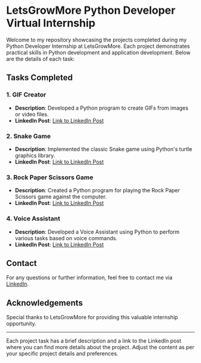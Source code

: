 # LetsGrowMore Python Developer Virtual Internship

Welcome to my repository showcasing the projects completed during my Python Developer Internship at LetsGrowMore. Each project demonstrates practical skills in Python development and application development. Below are the details of each task:

## Tasks Completed

### 1. GIF Creator

- **Description**: Developed a Python program to create GIFs from images or video files.
- **LinkedIn Post**: [Link to LinkedIn Post](https://www.linkedin.com/posts/samiya-mansuri-a9b806239_letsgrowmore-pythondeveloper-internship-activity-7202705614332915712-DRs2)

### 2. Snake Game

- **Description**: Implemented the classic Snake game using Python's turtle graphics library.
- **LinkedIn Post**: [Link to LinkedIn Post](https://www.linkedin.com/posts/samiya-mansuri-a9b806239_letsgrowmore-pythondeveloper-internship-activity-7206952542533070848-1z3i)

### 3. Rock Paper Scissors Game

- **Description**: Created a Python program for playing the Rock Paper Scissors game against the computer.
- **LinkedIn Post**: [Link to LinkedIn Post](https://www.linkedin.com/posts/samiya-mansuri-a9b806239_letsgrowmore-pythondeveloper-internship-activity-7210621138127753216-mi2c)

### 4. Voice Assistant

- **Description**: Developed a Voice Assistant using Python to perform various tasks based on voice commands.
- **LinkedIn Post**: [Link to LinkedIn Post](https://www.linkedin.com/posts/samiya-mansuri-a9b806239_letsgrowmore-pythondeveloper-internship-activity-7215473687190645760-49vI)

## Contact

For any questions or further information, feel free to contact me via [LinkedIn](https://www.linkedin.com/in/your-linkedin-profile).

## Acknowledgements

Special thanks to LetsGrowMore for providing this valuable internship opportunity.

---

Each project task has a brief description and a link to the LinkedIn post where you can find more details about the project. Adjust the content as per your specific project details and preferences.

